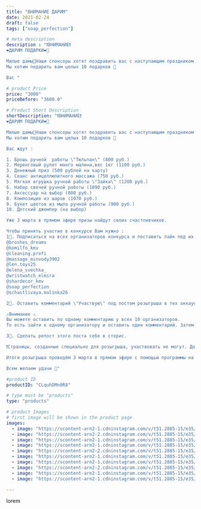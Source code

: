 ```yaml
---
title: "ВНИМАНИЕ ДАРИМ"
date: 2021-02-24
draft: false
tags: ["soap_perfection"]

# meta description
description : "❗ВНИМАНИЕ❗
❤ДАРИМ ПОДАРКИ❤🥳

Милые дамы🌷Наши спонсоры хотят поздравить вас с наступающим праздником уже сейчас 🥰
Мы хотим подарить вам целых 10 подарков 💪

Вас "

# product Price
price: "3000"
priceBefore: "3600.0"

# Product Short Description
shortDescription: "❗ВНИМАНИЕ❗
❤ДАРИМ ПОДАРКИ❤🥳

Милые дамы🌷Наши спонсоры хотят поздравить вас с наступающим праздником уже сейчас 🥰
Мы хотим подарить вам целых 10 подарков 💪

Вас ждут :

1. Брошь ручной  работы \"Тюльпан\" (800 руб.)
2. Меренговый рулет манго малина,вес 1кг (1100 руб.) 
3. Денежный приз (500 рублей на карту) 
4. Сеанс антицеллюлитного массажа (750 руб.) 
5. Мягкая игрушка ручной работы \"Зайка\" (1200 руб.) 
6. Набор свечей ручной работы (1090 руб.) 
7. Аксессуар на выбор (800 руб.) 
8. Композиция из шаров (1070 руб.) 
9. Букет цветов из мыла ручной работы (900 руб.) 
10. Детский джемпер (на выбор) 

Уже 3 марта в прямом эфире призы найдут своих счастливчиков. 

Чтобы принять участие в конкурсе Вам нужно :
1⃣. Подписаться на всех организаторов конкурса и поставить лайк под их постом с розыгрышем:
@broshes_dreams
@komilfo_kmv
@cleaning.profi
@massage_minvody3902
@len.toys25
@elena_svechka_
@wristwatch_elmira
@shardecor_kmv
@soap_perfection
@schastlivaya.malinka26

2⃣. Оставить комментарий \"Участвую\" под постом розыгрыша в тех аккаунтах, в которых хотите получить приз. 

⚠️Внимание ⚠️
Вы можете оставить по одному комментарию у всех 10 организаторов. 
То есть зайти к одному организатору и оставить один комментарий. Затем зайти к другому организатору и оставить у него, также только один комментарий. Зайти к 3 и т.д.

3⃣. Сделать репост этого поста себе в сторис. 

❗Страницы, созданные специально для розыгрыша, участвовать не могут. Должны быть соблюдены все условия. Доставка за счёт победителей (или по договорённости со спонсором)❗

Итоги розыгрыша проведём 3 марта в прямом эфире с помощью программы на странице @broshes_dreams

Всем желаем удачи 🥰"

#product ID
productID: "CLquhDMn0R8"

# type must be "products"
type: "products"

# product Images
# first image will be shown in the product page
images:
  - image: "https://scontent-arn2-1.cdninstagram.com/v/t51.2885-15/e35/153307399_880998949402062_5808540319906119434_n.jpg?se=8&tp=1&_nc_ht=scontent-arn2-1.cdninstagram.com&_nc_cat=106&_nc_ohc=U62nW-5xEpoAX_d2O0j&ccb=7-4&oh=f478ee0275faa2ff362b48be67b0e131&oe=60817A74&ig_cache_key=MjUxNjAyNzkxOTk0MjA4MzM1MQ%3D%3D.2-ccb7-4"
  - image: "https://scontent-arn2-2.cdninstagram.com/v/t51.2885-15/e35/152758456_114177470685653_2935855359166591582_n.jpg?se=7&tp=1&_nc_ht=scontent-arn2-2.cdninstagram.com&_nc_cat=105&_nc_ohc=yN0Ccuo6SicAX9yMsvD&ccb=7-4&oh=e5b02766c1654d6213bcd54ab96795ad&oe=6084B81F&ig_cache_key=MjUxNjAyNzkyMDA0MjcwMDUzNQ%3D%3D.2-ccb7-4"
  - image: "https://scontent-arn2-1.cdninstagram.com/v/t51.2885-15/e35/153647545_805360243384281_163721419103433840_n.jpg?se=7&tp=1&_nc_ht=scontent-arn2-1.cdninstagram.com&_nc_cat=109&_nc_ohc=vHuLtCoq6bMAX-2krsC&ccb=7-4&oh=1a6dd66c28d26966a272f10a479f4854&oe=6083EC44&ig_cache_key=MjUxNjAyNzkyMDAwMDc1ODk1Mg%3D%3D.2-ccb7-4"
  - image: "https://scontent-arn2-1.cdninstagram.com/v/t51.2885-15/e35/153255521_230147345486053_4729668996601026296_n.jpg?se=7&tp=1&_nc_ht=scontent-arn2-1.cdninstagram.com&_nc_cat=101&_nc_ohc=JyDg04fdmUMAX-Sa_Cx&ccb=7-4&oh=8f334c24a4fc84e61bc1996f297f0357&oe=6084C966&ig_cache_key=MjUxNjAyNzkxOTk4NDE4MzIxOA%3D%3D.2-ccb7-4"
  - image: "https://scontent-arn2-2.cdninstagram.com/v/t51.2885-15/e35/153222537_456414199129496_1172646267375354042_n.jpg?se=7&tp=1&_nc_ht=scontent-arn2-2.cdninstagram.com&_nc_cat=108&_nc_ohc=DdxBBh8JKyEAX8h_TPJ&ccb=7-4&oh=51379c80924e6e9bd2f0906a5d5422a6&oe=6084C110&ig_cache_key=MjUxNjAyNzkxOTkyNTM3NjUzNg%3D%3D.2-ccb7-4"
  - image: "https://scontent-arn2-1.cdninstagram.com/v/t51.2885-15/e35/152953708_1069568870186463_3455581360871151182_n.jpg?se=7&tp=1&_nc_ht=scontent-arn2-1.cdninstagram.com&_nc_cat=103&_nc_ohc=KTe0Rutpqq8AX-pp3to&ccb=7-4&oh=8e6719c5ec2a2afc4244beddcc9ad2f9&oe=60842100&ig_cache_key=MjUxNjAyNzkxOTk1MDYzMTcyMg%3D%3D.2-ccb7-4"
  - image: "https://scontent-arn2-1.cdninstagram.com/v/t51.2885-15/e35/152953706_280919650048197_5393780378706297992_n.jpg?se=7&tp=1&_nc_ht=scontent-arn2-1.cdninstagram.com&_nc_cat=109&_nc_ohc=jIKbayAqGY4AX-4mJhf&ccb=7-4&oh=5f03d966473df57b59aee224dd775130&oe=60827CE1&ig_cache_key=MjUxNjAyNzkxOTk1ODk5MDk5Ng%3D%3D.2-ccb7-4"
  - image: "https://scontent-arn2-2.cdninstagram.com/v/t51.2885-15/e35/152854229_234516675032717_7536468243576768537_n.jpg?se=7&tp=1&_nc_ht=scontent-arn2-2.cdninstagram.com&_nc_cat=105&_nc_ohc=rTWUnWq2nWgAX8zsWXw&ccb=7-4&oh=ea45ebb02571eb1d64ab5ad4e3b8761e&oe=608394E3&ig_cache_key=MjUxNjAyNzkxOTk3NTcyNDQ0Nw%3D%3D.2-ccb7-4"
  - image: "https://scontent-arn2-1.cdninstagram.com/v/t51.2885-15/e35/152845095_249023883441879_74621968407866851_n.jpg?se=7&tp=1&_nc_ht=scontent-arn2-1.cdninstagram.com&_nc_cat=103&_nc_ohc=udcLueoQP58AX9SQxja&ccb=7-4&oh=5d448c03fc9e07e6406cd7a0e137947e&oe=6082C9AF&ig_cache_key=MjUxNjAyNzkxOTk5MjUwMDIyNw%3D%3D.2-ccb7-4"
  - image: "https://scontent-arn2-1.cdninstagram.com/v/t51.2885-15/e35/153115374_293172922147288_4673211776021671229_n.jpg?se=7&tp=1&_nc_ht=scontent-arn2-1.cdninstagram.com&_nc_cat=104&_nc_ohc=NFs6RL4xGTwAX-7pLjC&ccb=7-4&oh=6b4334f92130e23d6a44b603556172be&oe=60847F28&ig_cache_key=MjUxNjAyNzkyMDAwMDgwNTQwOA%3D%3D.2-ccb7-4"

---
```

lorem
